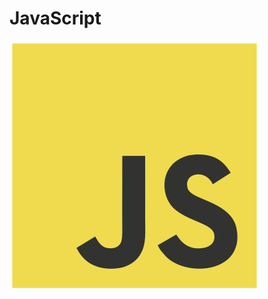# JavaScript
![js1](https://raw.githubusercontent.com/c0dertitan/JavaScript/main/javascript-original.jpg)
